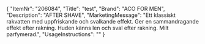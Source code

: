 {
  "ItemNr": "206084",
  "Title": "test",
  "Brand": "ACO FOR MEN",
  "Description": "AFTER SHAVE",
  "MarketingMessage": "Ett klassiskt rakvatten med uppfriskande och svalkande effekt. Ger en sammandragande effekt efter rakning.  Huden känns len och sval efter rakning.  Milt parfymerad.",
  "UsageInstructions": ""
}